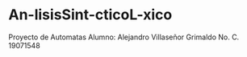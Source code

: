# An-lisisSint-cticoL-xico
Proyecto de Automatas
Alumno: Alejandro Villaseñor Grimaldo No. C. 19071548
